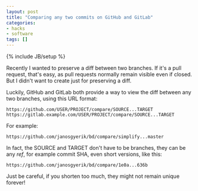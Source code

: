 ```yaml
---
layout: post
title: "Comparing any two commits on GitHub and GitLab"
categories:
- hacks
- software
tags: []
---
```

{% include JB/setup %}

Recently I wanted to preserve a diff between two branches.
If it's a pull request, that's easy,
as pull requests normally remain visible even if closed.
But I didn't want to create just for preserving a diff.

Luckily, GitHub and GitLab both provide a way to view the diff between any two branches, using this URL format:

    https://github.com/USER/PROJECT/compare/SOURCE...TARGET
    https://gitlab.example.com/USER/PROJECT/compare/SOURCE...TARGET

For example:

    https://github.com/janosgyerik/bd/compare/simplify...master

In fact, the SOURCE and TARGET don't have to be branches,
they can be any *ref*, for example commit SHA,
even short versions, like this:

    https://github.com/janosgyerik/bd/compare/1e0a...636b

Just be careful,
if you shorten too much,
they might not remain unique forever!
